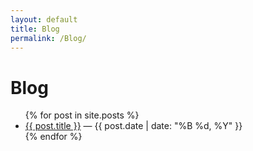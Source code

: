 ```yaml
---
layout: default
title: Blog
permalink: /Blog/
---
```


<h1>Blog</h1>

<ul>
  {% for post in site.posts %}
    <li><a href="{{ post.url }}">{{ post.title }}</a> — {{ post.date | date: "%B %d, %Y" }}</li>
  {% endfor %}
</ul>
